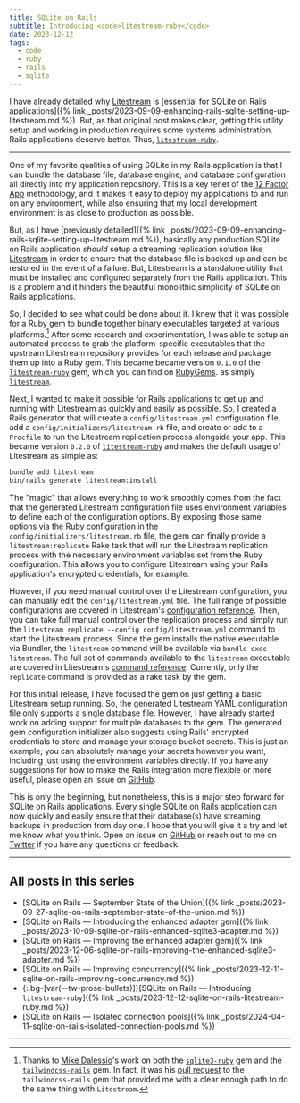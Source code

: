 ```yaml
---
title: SQLite on Rails
subtitle: Introducing <code>litestream-ruby</code>
date: 2023-12-12
tags:
  - code
  - ruby
  - rails
  - sqlite
---
```


I have already detailed why [Litestream](https://litestream.io) is [essential for SQLite on Rails applications]({% link _posts/2023-09-09-enhancing-rails-sqlite-setting-up-litestream.md %}). But, as that original post makes clear, getting this utility setup and working in production requires some systems administration. Rails applications deserve better. Thus, [`litestream-ruby`](https://github.com/fractaledmind/litestream-ruby).

<!--/summary-->

- - -

One of my favorite qualities of using SQLite in my Rails application is that I can bundle the database file, database engine, and database configuration all directly into my application repository. This is a key tenet of the [12 Factor App](https://12factor.net) methodology, and it makes it easy to deploy my applications to and run on any environment, while also ensuring that my local development environment is as close to production as possible.

But, as I have [previously detailed]({% link _posts/2023-09-09-enhancing-rails-sqlite-setting-up-litestream.md %}), basically any production SQLite on Rails application _should_ setup a streaming replication solution like [Litestream](https://litestream.io) in order to ensure that the database file is backed up and can be restored in the event of a failure. But, Litestream is a standalone utility that must be installed and configured separately from the Rails application. This is a problem and it hinders the beautiful monolithic simplicity of SQLite on Rails applications.

So, I decided to see what could be done about it. I knew that it was possible for a Ruby gem to bundle together binary executables targeted at various platforms.[^1] After some research and experimentation, I was able to setup an automated process to grab the platform-specific executables that the upstream Litestream repository provides for each release and package them up into a Ruby gem. This became became version `0.1.0` of the [`litestream-ruby`](https://github.com/fractaledmind/litestream-ruby) gem, which you can find on [RubyGems](https://rubygems.org). as simply [`litestream`](https://rubygems.org/gems/litestream).

Next, I wanted to make it possible for Rails applications to get up and running with Litestream as quickly and easily as possible. So, I created a Rails generator that will create a `config/litestream.yml` configuration file, add a `config/initializers/litestream.rb` file, and create or add to a `Procfile` to run the Litestream replication process alongside your app. This became version `0.2.0` of [`litestream-ruby`](https://github.com/fractaledmind/litestream-ruby) and makes the default usage of Litestream as simple as:

```bash
bundle add litestream
bin/rails generate litestream:install
```

The "magic" that allows everything to work smoothly comes from the fact that the generated Litestream configuration file uses environment variables to define each of the configuration options. By exposing those same options via the Ruby configuration in the `config/initializers/litestream.rb` file, the gem can finally provide a `litestream:replicate` Rake task that will run the Litestream replication process with the necessary environment variables set from the Ruby configuration. This allows you to configure Litestream using your Rails application's encrypted credentials, for example.

However, if you need manual control over the Litestream configuration, you can manually edit the `config/litestream.yml` file. The full range of possible configurations are covered in Litestream's [configuration reference](https://litestream.io/reference/config/). Then, you can take full manual control over the replication process and simply run the `litestream replicate --config config/litestream.yml` command to start the Litestream process. Since the gem installs the native executable via Bundler, the `litestream` command will be available via `bundle exec litestream`. The full set of commands available to the `litestream` executable are covered in Litestream's [command reference](https://litestream.io/reference/). Currently, only the `replicate` command is provided as a rake task by the gem.

For this initial release, I have focused the gem on just getting a basic Litestream setup running. So, the generated Litestream YAML configuration file only supports a single database file. However, I have already started work on adding support for multiple databases to the gem. The generated gem configuration initializer also suggests using Rails' encrypted credentials to store and manage your storage bucket secrets. This is just an example; you can absolutely manage your secrets however you want, including just using the environment variables directly. If you have any suggestions for how to make the Rails integration more flexible or more useful, please open an issue on [GitHub](https://github.com/fractaledmind/litestream-ruby/issues).

This is only the beginning, but nonetheless, this is a major step forward for SQLite on Rails applications. Every single SQLite on Rails application can now quickly and easily ensure that their database(s) have streaming backups in production from day one. I hope that you will give it a try and let me know what you think. Open an issue on [GitHub](https://github.com/fractaledmind/litestream-ruby/issues) or reach out to me on [Twitter](https://twitter.com/fractaledmind) if you have any questions or feedback.

- - -

## All posts in this series

* [SQLite on Rails — September State of the Union]({% link _posts/2023-09-27-sqlite-on-rails-september-state-of-the-union.md %})
* [SQLite on Rails — Introducing the enhanced adapter gem]({% link _posts/2023-10-09-sqlite-on-rails-enhanced-sqlite3-adapter.md %})
* [SQLite on Rails — Improving the enhanced adapter gem]({% link _posts/2023-12-06-sqlite-on-rails-improving-the-enhanced-sqlite3-adapter.md %})
* [SQLite on Rails — Improving concurrency]({% link _posts/2023-12-11-sqlite-on-rails-improving-concurrency.md %})
* {:.bg-[var(--tw-prose-bullets)]}[SQLite on Rails — Introducing `litestream-ruby`]({% link _posts/2023-12-12-sqlite-on-rails-litestream-ruby.md %})
* [SQLite on Rails — Isolated connection pools]({% link _posts/2024-04-11-sqlite-on-rails-isolated-connection-pools.md %})

- - -

[^1]: Thanks to [Mike Dalessio](https://twitter.com/flavorjones?ref=fractaledmind.github.io)'s work on both the [`sqlite3-ruby`](https://github.com/sparklemotion/sqlite3-ruby) gem and the [`tailwindcss-rails`](https://github.com/rails/tailwindcss-rails) gem. In fact, it was his [pull request](https://github.com/rails/tailwindcss-rails/pull/96) to the `tailwindcss-rails` gem that provided me with a clear enough path to do the same thing with `Litestream`.
